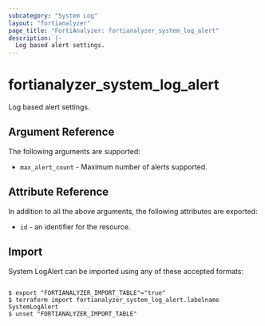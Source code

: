 ```yaml
---
subcategory: "System Log"
layout: "fortianalyzer"
page_title: "FortiAnalyzer: fortianalyzer_system_log_alert"
description: |-
  Log based alert settings.
---
```


# fortianalyzer_system_log_alert
Log based alert settings.

## Argument Reference


The following arguments are supported:


* `max_alert_count` - Maximum number of alerts supported.


## Attribute Reference

In addition to all the above arguments, the following attributes are exported:
* `id` - an identifier for the resource.

## Import

System LogAlert can be imported using any of these accepted formats:
```

$ export "FORTIANALYZER_IMPORT_TABLE"="true"
$ terraform import fortianalyzer_system_log_alert.labelname SystemLogAlert
$ unset "FORTIANALYZER_IMPORT_TABLE"
```

